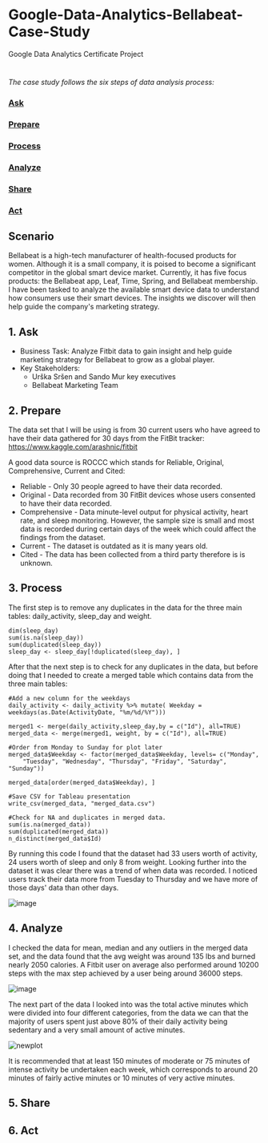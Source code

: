 # Google-Data-Analytics-Bellabeat-Case-Study
Google Data Analytics Certificate Project

#

_The case study follows the six steps of data analysis process:_

###  [Ask](#1-ask)
###  [Prepare](#2-prepare)
###  [Process](#3-process)
###  [Analyze](#4-analyze)
###  [Share](#5-share)
###  [Act](#6-act)

## Scenario
Bellabeat is a high-tech manufacturer of health-focused products for women. Although it is a small company, it is poised to become a significant competitor in the global smart device market. Currently, it has five focus products: the Bellabeat app, Leaf, Time, Spring, and Bellabeat membership. I have been tasked to analyze the available smart device data to understand how consumers use their smart devices. The insights we discover will then help guide the company's marketing strategy.

## 1. Ask
- Business Task: Analyze Fitbit data to gain insight and help guide marketing strategy for Bellabeat to grow as a global player.
- Key Stakeholders:
  - Urška Sršen and Sando Mur key executives
  - Bellabeat Marketing Team

## 2. Prepare
The data set that I will be using is from 30 current users who have agreed to have their data gathered for 30 days from the FitBit tracker: https://www.kaggle.com/arashnic/fitbit

A good data source is ROCCC which stands for Reliable, Original, Comprehensive, Current and Cited:
- Reliable - Only 30 people agreed to have their data recorded.
- Original - Data recorded from 30 FitBit devices whose users consented to have their data recorded.
- Comprehensive - Data minute-level output for physical activity, heart rate, and sleep monitoring. However, the sample size is small and most data is recorded during certain days of the week which could affect the findings from the dataset.
- Current - The dataset is outdated as it is many years old.
- Cited - The data has been collected from a third party therefore is is unknown.

## 3. Process 
 The first step is to remove any duplicates in the data for the three main tables: daily_activity, sleep_day and weight.
 ```
dim(sleep_day)
sum(is.na(sleep_day))
sum(duplicated(sleep_day))
sleep_day <- sleep_day[!duplicated(sleep_day), ]
```
After that the next step is to check for any duplicates in the data, but before doing that I needed to create a merged table which contains data from the three main tables:
```
#Add a new column for the weekdays
daily_activity <- daily_activity %>% mutate( Weekday = weekdays(as.Date(ActivityDate, "%m/%d/%Y")))

merged1 <- merge(daily_activity,sleep_day,by = c("Id"), all=TRUE)
merged_data <- merge(merged1, weight, by = c("Id"), all=TRUE)

#Order from Monday to Sunday for plot later
merged_data$Weekday <- factor(merged_data$Weekday, levels= c("Monday", 
    "Tuesday", "Wednesday", "Thursday", "Friday", "Saturday", "Sunday"))

merged_data[order(merged_data$Weekday), ]

#Save CSV for Tableau presentation
write_csv(merged_data, "merged_data.csv")

#Check for NA and duplicates in merged data. 
sum(is.na(merged_data))
sum(duplicated(merged_data))
n_distinct(merged_data$Id)
```
By running this code I found that the dataset had 33 users worth of activity, 24 users worth of sleep and only 8 from weight. Looking further into the dataset it was clear there was a trend of when data was recorded. I noticed users track their data more from Tuesday to Thursday and we have more of those days' data than other days.

![image](https://github.com/user-attachments/assets/fae00a2c-3bee-48ee-bd8a-3470ae7a5509)

## 4. Analyze
I checked the data for mean, median and any outliers in the merged data set, and the data found that the avg weight was around 135 lbs and burned nearly 2050 calories. A Fitbit user on average also performed around 10200 steps with the max step achieved by a user being around 36000 steps.

![image](https://github.com/user-attachments/assets/379b80e9-42c6-446b-ba26-fbfb91ca1e71)

The next part of the data I looked into was the total active minutes which were divided into four different categories, from the data we can that the majority of users spent just above 80% of their daily activity being sedentary and a very small amount of active minutes.

![newplot](https://github.com/user-attachments/assets/54c3729d-d6da-49db-ba37-77f40b9f6764)

It is recommended that at least 150 minutes of moderate or 75 minutes of intense activity be undertaken each week, which corresponds to around 20 minutes of fairly active minutes or 10 minutes of very active minutes.


## 5. Share
## 6. Act
